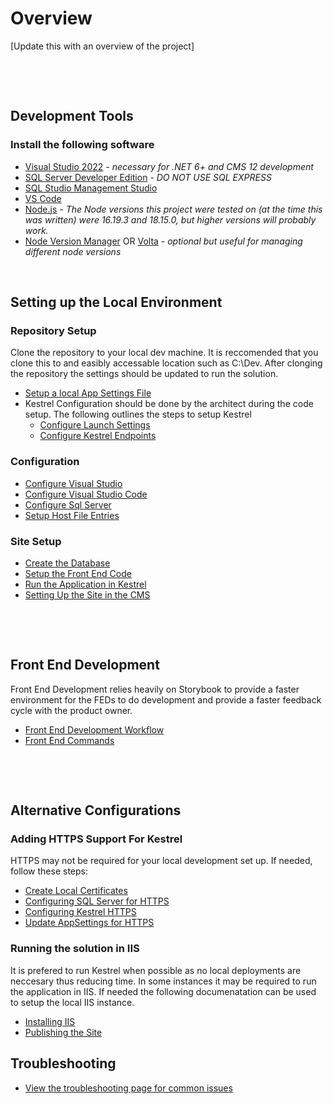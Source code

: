 
# Overview

[Update this with an overview of the project]

&nbsp;

&nbsp;

## Development Tools

### Install the following software

- [Visual Studio 2022](https://visualstudio.microsoft.com/downloads/) _- necessary for .NET 6+ and CMS 12 development_
- [SQL Server Developer Edition](https://www.microsoft.com/en-us/sql-server/sql-server-downloads) _- DO NOT USE SQL EXPRESS_
- [SQL Studio Management Studio](https://learn.microsoft.com/en-us/sql/ssms/download-sql-server-management-studio-ssms)
- [VS Code](https://code.visualstudio.com/download)
- [Node.js](https://nodejs.org/en/download/) _- The Node versions this project were tested on (at the time this was written) were 16.19.3 and 18.15.0, but higher versions will probably work._
- [Node Version Manager](https://github.com/coreybutler/nvm-windows/releases) OR [Volta](https://volta.sh/) _- optional but useful for managing different node versions_

&nbsp;

## Setting up the Local Environment

### Repository Setup

Clone the repository to your local dev machine. It is reccomended that you clone this to and easibly accessable location such as C:\Dev. After clonging the repository the settings should be updated to run the solution.

- [Setup a local App Settings File](./_SolutionItems/Documentation/Setup/LocalAppSettings.md)
- Kestrel Configuration should be done by the architect during the code setup. The following outlines the steps to setup Kestrel
  - [Configure Launch Settings](./_SolutionItems/Documentation/Setup/KestrelLaunchSettings.md)
  - [Configure Kestrel Endpoints](./_SolutionItems/Documentation/Setup/KestrelUrlEndPoints.md)

### Configuration

- [Configure Visual Studio](./_SolutionItems/Documentation/Setup/ConfigureVisualStudio.md)
- [Configure Visual Studio Code](./_SolutionItems/Documentation/Setup/ConfigureVisualStudioCode.md)
- [Configure Sql Server](./_SolutionItems/Documentation/Setup/ConfigureSqlServer.md)
- [Setup Host File Entries](./_SolutionItems/Documentation/Setup/HostFile.md)

### Site Setup

- [Create the Database](./_SolutionItems/Documentation/Setup/CreateDatabase.md)
- [Setup the Front End Code](./_SolutionItems/Documentation/Setup/SetupFedCode.md)
- [Run the Application in Kestrel](./_SolutionItems/Documentation/Setup/KestrelRun.md)
- [Setting Up the Site in the CMS](./_SolutionItems/Documentation/Setup/SiteSetup.md)

&nbsp;

&nbsp;

## Front End Development
Front End Development relies heavily on Storybook to provide a faster environment for the FEDs to do development and provide a faster feedback cycle with the product owner.

- [Front End Development Workflow](./_SolutionItems/Documentation/Setup/FedWorkflow.md)
- [Front End Commands](./_SolutionItems/Documentation/Setup/FedCommands.md)

&nbsp;

&nbsp;

## Alternative Configurations

### Adding HTTPS Support For Kestrel

HTTPS may not be required for your local development set up.  If needed, follow these steps:

- [Create Local Certificates](./_SolutionItems/Documentation/Setup/HttpsCreateCertificates.md)
- [Configuring SQL Server for HTTPS](./_SolutionItems/Documentation/Setup/HttpsConfigureSqlServer.md)
- [Configuring Kestrel HTTPS](./_SolutionItems/Documentation/Setup/HttpsKetrelConfigure.md)
- [Update AppSettings for  HTTPS](./_SolutionItems/Documentation/Setup/HttpsAppSettings.md)

### Running the solution in IIS

It is prefered to run Kestrel when possible as no local deployments are neccesary thus reducing time. In some instances it may be required to run the application in IIS.  If needed the following documenatation can be used to setup the local IIS instance.

- [Installing IIS](./_SolutionItems/Documentation/Setup/HttpsAppSettings.md)
- [Publishing the Site](./_SolutionItems/Documentation/Setup/HttpsAppSettings.md)

## Troubleshooting

- [View the troubleshooting page for common issues](./_SolutionItems/Documentation/Setup/Troublshooting.md)
